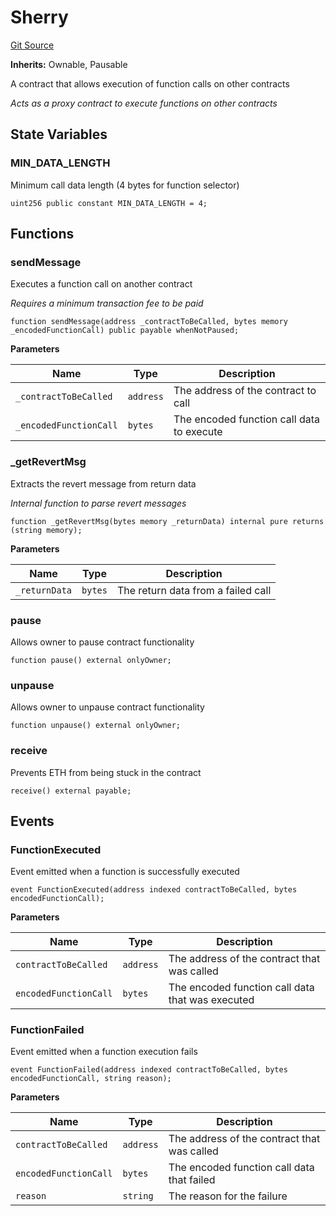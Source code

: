 # Sherry
[Git Source](https://github.com-smastropiero/SherryLabs/sherry-contracts/blob/ef85f626b2f11fa0f36e09ddd8fdd3d9da90d8ba/contracts/Sherry.sol)

**Inherits:**
Ownable, Pausable

A contract that allows execution of function calls on other contracts

*Acts as a proxy contract to execute functions on other contracts*


## State Variables
### MIN_DATA_LENGTH
Minimum call data length (4 bytes for function selector)


```solidity
uint256 public constant MIN_DATA_LENGTH = 4;
```


## Functions
### sendMessage

Executes a function call on another contract

*Requires a minimum transaction fee to be paid*


```solidity
function sendMessage(address _contractToBeCalled, bytes memory _encodedFunctionCall) public payable whenNotPaused;
```
**Parameters**

|Name|Type|Description|
|----|----|-----------|
|`_contractToBeCalled`|`address`|The address of the contract to call|
|`_encodedFunctionCall`|`bytes`|The encoded function call data to execute|


### _getRevertMsg

Extracts the revert message from return data

*Internal function to parse revert messages*


```solidity
function _getRevertMsg(bytes memory _returnData) internal pure returns (string memory);
```
**Parameters**

|Name|Type|Description|
|----|----|-----------|
|`_returnData`|`bytes`|The return data from a failed call|


### pause

Allows owner to pause contract functionality


```solidity
function pause() external onlyOwner;
```

### unpause

Allows owner to unpause contract functionality


```solidity
function unpause() external onlyOwner;
```

### receive

Prevents ETH from being stuck in the contract


```solidity
receive() external payable;
```

## Events
### FunctionExecuted
Event emitted when a function is successfully executed


```solidity
event FunctionExecuted(address indexed contractToBeCalled, bytes encodedFunctionCall);
```

**Parameters**

|Name|Type|Description|
|----|----|-----------|
|`contractToBeCalled`|`address`|The address of the contract that was called|
|`encodedFunctionCall`|`bytes`|The encoded function call data that was executed|

### FunctionFailed
Event emitted when a function execution fails


```solidity
event FunctionFailed(address indexed contractToBeCalled, bytes encodedFunctionCall, string reason);
```

**Parameters**

|Name|Type|Description|
|----|----|-----------|
|`contractToBeCalled`|`address`|The address of the contract that was called|
|`encodedFunctionCall`|`bytes`|The encoded function call data that failed|
|`reason`|`string`|The reason for the failure|

